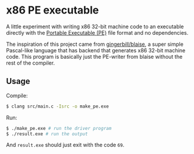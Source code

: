 # x86 PE executable

A little experiment with writing x86 32-bit machine code to an executable directly with the [Portable Executable (PE)](https://learn.microsoft.com/en-us/windows/win32/debug/pe-format) file format and no dependencies.

The inspiration of this project came from [gingerbill/blaise](https://github.com/gingerBill/blaise), a super simple Pascal-like language that has backend that generates x86 32-bit machine code. This program is basically just the PE-writer from blaise without the rest of the compiler.

## Usage

Compile:
```bash
$ clang src/main.c -Isrc -o make_pe.exe
```

Run:
```bash
$ ./make_pe.exe # run the driver program
$ ./result.exe # run the output
```

And `result.exe` should just exit with the code `69`.


